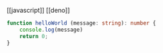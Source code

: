 [[javascript]]
[[deno]]

```ts
function helloWorld (message: string): number {
	console.log(message)
	return 0;
}
```